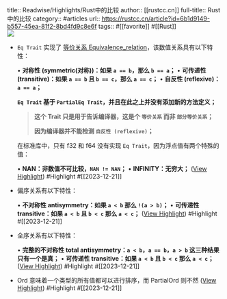 title:: Readwise/Highlights/Rust中的比较
author:: [[rustcc.cn]]
full-title:: Rust中的比较
category:: #articles
url:: https://rustcc.cn/article?id=6b1d9149-b557-45ea-81f2-8bd4fd9c8e6f
tags:: #[[favorite]] #[[Rust]]  
![](https://readwise-assets.s3.amazonaws.com/static/images/article1.be68295a7e40.png)
- `Eq Trait` 实现了 [等价关系 Equivalence_relation](https://en.wikipedia.org/wiki/Equivalence_relation)，该数值关系具有以下特性：
  
  •   **对称性 (symmetric(对称))：如果 `a == b`，那么 `b == a`；**
  •   **可传递性 (transitive)：如果 `a == b` 且 `b == c`，那么 `a == c`；**
  •   **自反性 (reflexive)：`a == a`；**
  
  **`Eq Trait` 基于 `PartialEq Trait`，并且在此之上并没有添加新的方法定义；**
  
  > **这个 Trait 只是用于告诉编译器，这是个 `等价关系` 而非 `部分等价关系`；**
  > 
  > **因为编译器并不能检测 `自反性 (reflexive)`；**
  
  在标准库中，只有 f32 和 f64 没有实现 `Eq Trait`，因为浮点值有两个特殊的值：
  
  •   **NAN：非数值不可比较，`NAN != NAN`；**
  •   **INFINITY：无穷大；** ([View Highlight](https://read.readwise.io/read/01hj5gzsf2a046d1bdwth0phsa)) #Highlight #[[2023-12-21]]
- 偏序关系有以下特性：
  
  •   **不对称性 antisymmetry：如果 `a < b` 那么 `!(a > b)`；**
  •   **可传递性 transitive：如果 `a < b` 且 `b < c` 那么 `a < c`；** ([View Highlight](https://read.readwise.io/read/01hj5h2k3am1cd36dy8ywg9x0e)) #Highlight #[[2023-12-21]]
- 全序关系有以下特性：
  
  •   **完整的不对称性 total antisymmetry：`a < b`，`a == b`，`a > b` 这三种结果只有一个是真；**
  •   **可传递性 transitive：如果 `a < b` 且 `b < c` 那么 `a < c`；** ([View Highlight](https://read.readwise.io/read/01hj5h5n6srvjnf41wgbr3vdpz)) #Highlight #[[2023-12-21]]
- Ord 意味着一个类型的所有值都可以进行排序，而 PartialOrd 则不然 ([View Highlight](https://read.readwise.io/read/01hj5h75n5cs2rn6rfwje4nftg)) #Highlight #[[2023-12-21]]